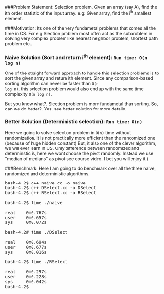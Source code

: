 ###Problem Statement:
Selection problem. Given an array (say A), find the ith order statistic of the input array.
e.g: Given array, find the i<sup>th</sup> smallest element.

###Motivation:
Its one of the very fundametal problems that comes all the time in CS. For e.g Slection problem most often act as the subproblem in solving very complex problem like nearest neighbor problem, shortest path problem etc..

### Naive Solution (Sort and return i<sup>th</sup> element): <code>Run time: O(n log n)</code>

One of the straight forward approach to handle this selection problems is to sort the given array and return ith element.
Since any comparison-based sorting algorithm can never be faster than <code>O(n log n)</code>, this selection problem would also end up with the same time complexity <code>O(n log n)</code>.

But you know what?. Slection problem is more fundametal than sorting. So, can we do better?. Yes. see better solution for more details.


### Better Solution (Deterministic selection): <code>Run time: O(n)</code>

Here we going to solve selection problem in <code>O(n)</code> time without randomization. It is not practically more
efficient than the randomized one (because of huge hidden constant) But, it also one of the clever algorithm, we will 
ever learn in CS. Only difference between randomized and determinstic is, here we wont choose the pivot randomly. Instead
we use "median of medians" as pivot(see course video. I bet you will enjoy it.)

###Benchmark:
Here I am going to do benchmark over all the three naive, randomized and deterministic algorithms.
<pre>
bash-4.2$ g++ naive.cc -o naive
bash-4.2$ g++ DSelect.cc -o DSelect
bash-4.2$ g++ RSelect.cc -o RSelect

bash-4.2$ time ./naive

real    0m0.767s
user    0m0.657s
sys     0m0.072s

bash-4.2# time ./DSelect

real    0m0.694s
user    0m0.677s
sys     0m0.016s

bash-4.2$ time ./RSelect

real    0m0.297s
user    0m0.228s
sys     0m0.042s
bash-4.2$ 
</pre>

